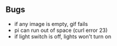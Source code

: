 ## Bugs

- if any image is empty, gif fails
- pi can run out of space (curl error 23)
- if light switch is off, lights won't turn on
